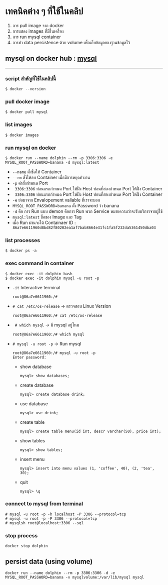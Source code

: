 # เทคนิคต่าง ๆ ที่ใช้ในคลิป
1. การ pull image จาก docker
2. การแสดง images ที่มีในเครื่อง
3. การ run mysql container
4. การทำ data persistence ด้วย volume เพื่อเก็บข้อมูลของฐานข้อมูลไว้

## mysql on docker hub : [mysql](https://hub.docker.com/_/mysql)
---


### script สำคัญที่ใช้ในคลิปนี้
```
$ docker --version
```

### pull docker image
```
$ docker pull mysql
```

### list images
```
$ docker images
```

### run mysql on docker
```
$ docker run --name dolphin --rm -p 3306:3306 -e MYSQL_ROOT_PASSWORD=banana -d mysql:latest
```
* ``--name`` ตั้งชื่อให้ Container
* ``--rm`` สั่งให้ลบ Container เมื่อมีการหยุดทำงาน
* ``-p`` คำสั่งกำหนด Port
* `` 3306:3306`` ท่อนแรกกำหนด Port ให้ฝั่ง Host ท่อนที่สองกำหนด Port ให้ฝั่ง Container
* `` 3306:3306`` ท่อนแรกกำหนด Port ให้ฝั่ง Host ท่อนที่สองกำหนด Port ให้ฝั่ง Container
* ``-e`` ย่อมาจาก Envalopement valiable ที่เราจะบอก
* ``MYSQL_ROOT_PASSWORD=banana`` ตั้ง Password ว่า banana
* ``-d`` คือ การ Run แบบ demon คือการ Run พวก Service หมายความว่าจะรับบริการจากผู้ใช้
* ``mysql:latest`` ชื่อของ Image และ Tag
*  เมื่อ Run ผ่านจะได้ Containaer ID : ` 86a7e6611960d8bd82f80202ea1af7bab8664e31fc1fa5f232da5361450dba03`


### list processes
```
$ docker ps -a
```

### exec command in container
```
$ docker exec -it dolphin bash
$ docker exec -it dolphin mysql -u root -p
```
* `-it` Interactive terminal

    ```
    root@86a7e6611960:/#
    ```
    
* `# cat /etc/os-release` -> ตรวจสอบ Linux Version
    ```
    root@86a7e6611960:/# cat /etc/os-release
    ``` 

* ` # which mysql` -> มี mysql อยู่ไหม
    ```
    root@86a7e6611960:/# which mysql
    ```

* `# mysql -u root -p` -> Run mysql
    ```
    root@86a7e6611960:/# mysql -u root -p
    Enter password:
    ```
    * show database
        ```
        mysql> show databases;
        ```
    * create database
        ```
        mysql> create database drink;
        ```
    * use database
        ```
        mysql> use drink;
        ```
    * create table
        ```
        mysql> create table menu(id int, descr varchar(50), price int);
        ```
    * show tables
        ```
        mysql> show tables;
        ```
    * insert menu
        ```
        mysql> insert into menu values (1, 'coffee', 40), (2, 'tea', 30);
        ```
    * quit
        ```
        mysql> \q
        ```



    

### connect to mysql from terminal
```
# mysql -u root -p -h localhost -P 3306 --protocol=tcp
# mysql -u root -p -P 3306 --protocol=tcp
# mysqlsh root@localhost:3306 --sql
```

### stop process
```
docker stop dolphin
```

## persist data (using volume)
```
docker run --name dolphin --rm -p 3306:3306 -d -e MYSQL_ROOT_PASSWORD=banana -v mysqlvolume:/var/lib/mysql mysql
```


<!-- 10:15/23:59 -->
